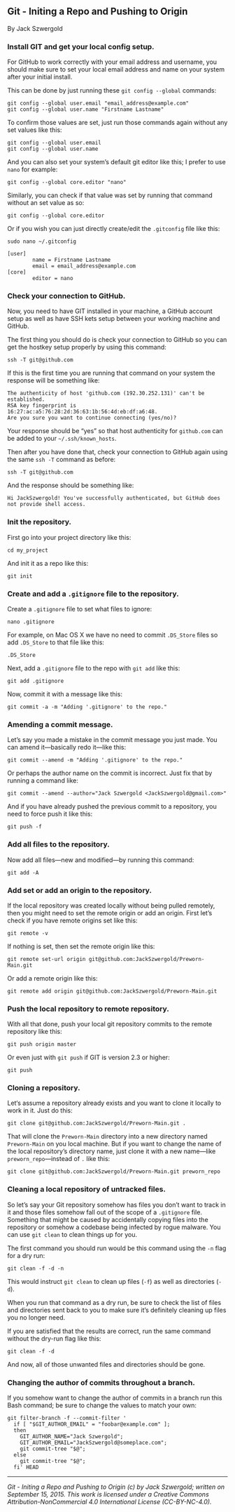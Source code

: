 ## Git - Initing a Repo and Pushing to Origin

By Jack Szwergold

### Install GIT and get your local config setup.

For GitHub to work correctly with your email address and username, you should make sure to set your local email address and name on your system after your initial install.

This can be done by just running these `git config --global` commands:

	git config --global user.email "email_address@example.com"
	git config --global user.name "Firstname Lastname"

To confirm those values are set, just run those commands again without any set values like this:

    git config --global user.email
    git config --global user.name

And you can also set your system’s default git editor like this; I prefer to use `nano` for example:

	git config --global core.editor "nano"

Similarly, you can check if that value was set by running that command without an set value as so:

	git config --global core.editor

Or if you wish you can just directly create/edit the `.gitconfig` file like this:

	sudo nano ~/.gitconfig
	
	[user]
	        name = Firstname Lastname
	        email = email_address@example.com
	[core]
	        editor = nano

### Check your connection to GitHub.

Now, you need to have GIT installed in your machine, a GitHub account setup as well as have SSH kets setup between your working machine and GitHub.

The first thing you should do is check your connection to GitHub so you can get the hostkey setup properly by using this command:

    ssh -T git@github.com

If this is the first time you are running that command on your system the response will be something like:

	The authenticity of host 'github.com (192.30.252.131)' can't be established.
	RSA key fingerprint is 16:27:ac:a5:76:28:2d:36:63:1b:56:4d:eb:df:a6:48.
	Are you sure you want to continue connecting (yes/no)?

Your response should be “yes” so that host authenticity for `github.com` can be added to your `~/.ssh/known_hosts`.

Then after you have done that, check your connection to GitHub again using the same `ssh -T` command as before:

    ssh -T git@github.com

And the response should be something like:

	Hi JackSzwergold! You've successfully authenticated, but GitHub does not provide shell access.

### Init the repository.

First go into your project directory like this:

	cd my_project

And init it as a repo like this:

    git init

### Create and add a `.gitignore` file to the repository.

Create a `.gitignore` file to set what files to ignore:

    nano .gitignore

For example, on Mac OS X we have no need to commit `.DS_Store` files so add `.DS_Store` to that file like this:

	.DS_Store

Next, add a `.gitignore` file to the repo with `git add` like this:

	git add .gitignore

Now, commit it with a message like this:

	git commit -a -m "Adding '.gitignore' to the repo."

### Amending a commit message.

Let’s say you made a mistake in the commit message you just made. You can amend it—basically redo it—like this:

	git commit --amend -m "Adding '.gitignore' to the repo."

Or perhaps the author name on the commit is incorrect. Just fix that by running a command like:

    git commit --amend --author="Jack Szwergold <JackSzwergold@gmail.com>"

And if you have already pushed the previous commit to a repository, you need to force push it like this:

    git push -f

### Add all files to the repository.

Now add all files—new and modified—by running this command:

    git add -A

### Add set or add an origin to the repository.

If the local repository was created locally without being pulled remotely, then you might need to set the remote origin or add an origin. First let’s check if you have remote origins set like this:

    git remote -v

If nothing is set, then set the remote origin like this:

	git remote set-url origin git@github.com:JackSzwergold/Preworn-Main.git

Or add a remote origin like this:

	git remote add origin git@github.com:JackSzwergold/Preworn-Main.git

### Push the local repository to remote repository.

With all that done, push your local git repository commits to the remote repository like this:

    git push origin master

Or even just with `git push` if GIT is version 2.3 or higher:

    git push

### Cloning a repository.

Let‘s assume a repository already exists and you want to clone it locally to work in it. Just do this:

    git clone git@github.com:JackSzwergold/Preworn-Main.git .

That will clone the `Preworn-Main` directory into a new directory named `Preworn-Main` on you local machine. But if you want to change the name of the local repository’s directory name, just clone it with a new name—like `preworn_repo`—instead of `.` like this:

    git clone git@github.com:JackSzwergold/Preworn-Main.git preworn_repo

### Cleaning a local repository of untracked files.

So let’s say your Git repository somehow has files you don’t want to track in it and those files somehow fall out of the scope of a `.gitignore` file. Something that might be caused by accidentally copying files into the repository or somehow a codebase being infected by rogue malware. You can use `git clean` to clean things up for you.

The first command you should run would be this command using the `-n` flag for a dry run:

    git clean -f -d -n

This would instruct `git clean` to clean up files (`-f`) as well as directories (`-d`).

When you run that command as a dry run, be sure to check the list of files and directories sent back to you to make sure it’s definitely cleaning up files you no longer need.

If you are satisfied that the results are correct, run the same command without the dry-run flag like this:

    git clean -f -d

And now, all of those unwanted files and directories should be gone.

### Changing the author of commits throughout a branch.

If you somehow want to change the author of commits in a branch run this Bash command; be sure to change the values to match your own:

	git filter-branch -f --commit-filter '
	  if [ "$GIT_AUTHOR_EMAIL" = "foobar@example.com" ];
	  then
	    GIT_AUTHOR_NAME="Jack Szwergold";
	    GIT_AUTHOR_EMAIL="JackSzwergold@someplace.com";
	    git commit-tree "$@";
	  else
	    git commit-tree "$@";
	  fi' HEAD

***

*Git - Initing a Repo and Pushing to Origin (c) by Jack Szwergold; written on September 15, 2015. This work is licensed under a Creative Commons Attribution-NonCommercial 4.0 International License (CC-BY-NC-4.0).*
